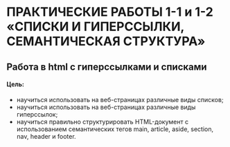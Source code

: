 # ПРАКТИЧЕСКИЕ РАБОТЫ 1-1 и 1-2 «СПИСКИ И ГИПЕРССЫЛКИ, СЕМАНТИЧЕСКАЯ СТРУКТУРА»
## Работа в html с гиперссылками и списками
#### Цель:
* научиться использовать на веб-страницах различные виды списков;
* научиться использовать на веб-страницах различные виды гиперссылок; 
* научиться правильно структурировать HTML-документ с использованием семантических тегов main, article, aside, section, nav, header и footer.

